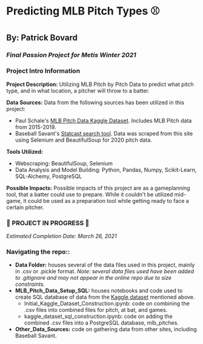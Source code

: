 # Predicting MLB Pitch Types :baseball:
## By: Patrick Bovard
### *Final Passion Project for Metis Winter 2021*

### Project Intro Information 
**Project Description:** Utilizing MLB Pitch by Pitch Data to predict what pitch type, and in what location, a pitcher will throw to a batter. 

**Data Sources:** Data from the following sources has been utilized in this project:  
- Paul Schale's [MLB Pitch Data Kaggle Dataset](https://www.kaggle.com/pschale/mlb-pitch-data-20152018?select=games.csv).  Includes MLB Pitch data from 2015-2019.
- Baseball Savant's [Statcast search tool](https://baseballsavant.mlb.com/statcast_search).  Data was scraped from this site using Selenium and BeautifulSoup for 2020 pitch data.  

**Tools Utilized:** 
- Webscraping: BeautifulSoup, Selenium
- Data Analysis and Model Building: Python, Pandas, Numpy, Scikit-Learn, SQL-Alchemy, PostgreSQL

**Possible Impacts:** Possible impacts of this project are as a gameplanning tool, that a batter could use to prepare.  While it couldn't be utilized mid-game, it could be used as a preparation tool while getting ready to face a certain pitcher.

### :construction: PROJECT IN PROGRESS :construction:  
*Estimated Completion Date: March 26, 2021*

### Navigating the repo::
- **Data Folder:** houses several of the data files used in this project, mainly in .csv or .pickle format.  *Note: several data files used have been added to .gitignore and may not appear in the online repo due to size constraints.*    
- **MLB_Pitch_Data_Setup_SQL:** houses notebooks and code used to create SQL database of data from the [Kaggle dataset](https://www.kaggle.com/pschale/mlb-pitch-data-20152018?select=games.csv) mentioned above.  
  - Initial_Kaggle_Dataset_Construction.ipynb: code on combining the .csv files into combined files for pitch, at bat, and games.
  - kaggle_dataset_sql_construction.ipynb: code on adding the combined .csv files into a PostgreSQL database, mlb_pitches.  
- **Other_Data_Sources:** code on gathering data from other sites, including Baseball Savant.
